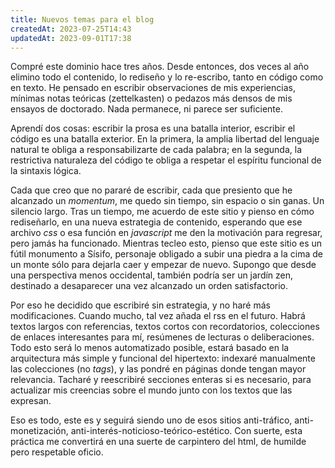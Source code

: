 ```yaml
---
title: Nuevos temas para el blog
createdAt: 2023-07-25T14:43
updatedAt: 2023-09-01T17:38
---
```


Compré este dominio hace tres años. Desde entonces, dos veces al año elimino todo el contenido, lo rediseño y lo re-escribo, tanto en código como en texto. He pensado en escribir observaciones de mis experiencias, mínimas notas teóricas (zettelkasten) o pedazos más densos de mis ensayos de doctorado. Nada permanece, ni parece ser suficiente.

Aprendí dos cosas: escribir la prosa es una batalla interior, escribir el código es una batalla exterior. En la primera, la amplia libertad del lenguaje natural te obliga a responsabilizarte de cada palabra; en la segunda, la restrictiva naturaleza del código te obliga a respetar el espíritu funcional de la sintaxis lógica.

Cada que creo que no pararé de escribir, cada que presiento que he alcanzado un *momentum*, me quedo sin tiempo, sin espacio o sin ganas. Un silencio largo. Tras un tiempo, me acuerdo de este sitio y pienso en cómo rediseñarlo, en una nueva estrategia de contenido, esperando que ese archivo *css* o esa función en *javascript* me den la motivación para regresar, pero jamás ha funcionado. Mientras tecleo esto, pienso que este sitio es un fútil monumento a Sísifo, personaje obligado a subir una piedra a la cima de un monte sólo para dejarla caer y empezar de nuevo. Supongo que desde una perspectiva menos occidental, también podría ser un jardín zen, destinado a desaparecer una vez alcanzado un orden satisfactorio.

Por eso he decidido que escribiré sin estrategia, y no haré más modificaciones. Cuando mucho, tal vez añada el rss en el futuro. Habrá textos largos con referencias, textos cortos con recordatorios, colecciones de enlaces interesantes para mí, resúmenes de lecturas o deliberaciones. Todo esto será lo menos automatizado posible, estará basado en la arquitectura más simple y funcional del hipertexto: indexaré manualmente las colecciones (no *tags*), y las pondré en páginas donde tengan mayor relevancia. Tacharé y reescribiré secciones enteras si es necesario, para actualizar mis creencias sobre el mundo junto con los textos que las expresan.

Eso es todo, este es y seguirá siendo uno de esos sitios anti-tráfico, anti-monetización, anti-interés-noticioso-teórico-estético. Con suerte, esta práctica me convertirá en una suerte de carpintero del html, de humilde pero respetable oficio. 
